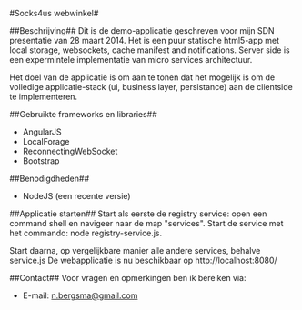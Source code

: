 #Socks4us webwinkel#

##Beschrijving##
Dit is de demo-applicatie geschreven voor mijn SDN presentatie van 28 maart 2014. Het is een puur statische html5-app met local storage, websockets, cache manifest and notifications. Server side is een expermintele implementatie van micro services architectuur. 

Het doel van de applicatie is om aan te tonen dat het mogelijk is om de volledige applicatie-stack (ui, business layer, persistance) aan de clientside te implementeren.

##Gebruikte frameworks en libraries##
- AngularJS
- LocalForage
- ReconnectingWebSocket
- Bootstrap

##Benodigdheden##
- NodeJS (een recente versie)

##Applicatie starten##
Start als eerste de registry service: open een command shell en navigeer naar de map "services". Start de service met het commando: node registry-service.js. 

Start daarna, op vergelijkbare manier alle andere services, behalve service.js
De webapplicatie is nu beschikbaar op http://localhost:8080/

##Contact##
Voor vragen en opmerkingen ben ik bereiken via: 
- E-mail: n.bergsma@gmail.com
